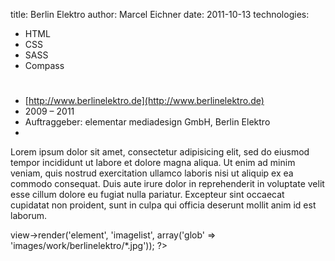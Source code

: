 title: Berlin Elektro
author: Marcel Eichner
date: 2011-10-13
technologies: 
  - HTML
  - CSS
  - SASS
  - Compass

# <?= $pageTitle ?>

* [http://www.berlinelektro.de](http://www.berlinelektro.de)
* 2009 – 2011
* Auftraggeber: elementar mediadesign GmbH, Berlin Elektro
* <?= implode(', ', $technologies); ?>  

Lorem ipsum dolor sit amet, consectetur adipisicing elit, sed do eiusmod
tempor incididunt ut labore et dolore magna aliqua. Ut enim ad minim veniam,
quis nostrud exercitation ullamco laboris nisi ut aliquip ex ea commodo
consequat. Duis aute irure dolor in reprehenderit in voluptate velit esse
cillum dolore eu fugiat nulla pariatur. Excepteur sint occaecat cupidatat non
proident, sunt in culpa qui officia deserunt mollit anim id est laborum.

<?= $this->view->render('element', 'imagelist', array('glob' => 'images/work/berlinelektro/*.jpg')); ?>